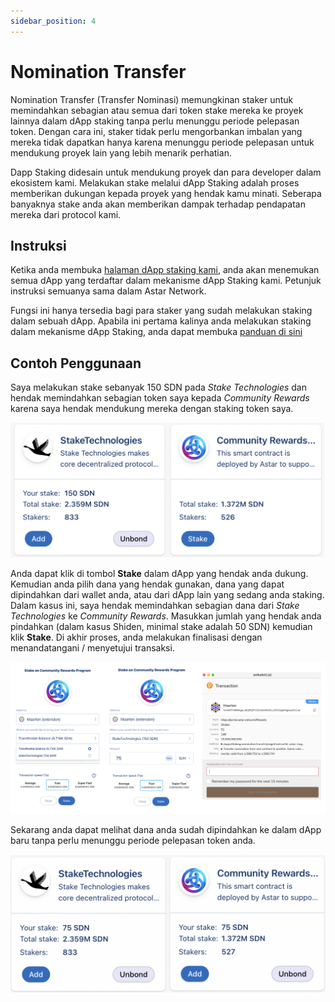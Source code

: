 ```yaml
---
sidebar_position: 4
---
```


# Nomination Transfer

Nomination Transfer (Transfer Nominasi) memungkinan staker untuk memindahkan sebagian atau semua dari token stake mereka ke proyek lainnya dalam dApp staking tanpa perlu menunggu periode pelepasan token. Dengan cara ini, staker tidak perlu mengorbankan imbalan yang mereka tidak dapatkan hanya karena menunggu periode pelepasan untuk mendukung proyek lain yang lebih menarik perhatian.

Dapp Staking didesain untuk mendukung proyek dan para developer dalam ekosistem kami. Melakukan stake melalui dApp Staking adalah proses memberikan dukungan kepada proyek yang hendak kamu minati. Seberapa banyaknya stake anda akan memberikan dampak terhadap pendapatan mereka dari protocol kami.

## Instruksi

Ketika anda membuka [halaman dApp staking kami](https://portal.astar.network/dapp-staking/discover), anda akan menemukan semua dApp yang terdaftar dalam mekanisme dApp Staking kami. Petunjuk instruksi semuanya sama dalam Astar Network.

Fungsi ini hanya tersedia bagi para staker yang sudah melakukan staking dalam sebuah dApp. Apabila ini pertama kalinya anda melakukan staking dalam mekanisme dApp Staking, anda dapat membuka [panduan di sini](staking)

## Contoh Penggunaan

Saya melakukan stake sebanyak 150 SDN pada *Stake Technologies* dan hendak memindahkan sebagian token saya kepada *Community Rewards* karena saya hendak mendukung mereka dengan staking token saya.

![9](img/9.png)

Anda dapat klik di tombol **Stake** dalam dApp yang hendak anda dukung. Kemudian anda pilih dana yang hendak gunakan, dana yang dapat dipindahkan dari wallet anda, atau dari dApp lain yang sedang anda staking. Dalam kasus ini, saya hendak memindahkan sebagian dana dari *Stake Technologies* ke *Community Rewards*. Masukkan jumlah yang hendak anda pindahkan (dalam kasus Shiden, minimal stake adalah 50 SDN) kemudian klik **Stake**. Di akhir proses, anda melakukan finalisasi dengan menandatangani / menyetujui transaksi.

![10](img/10.png)

Sekarang anda dapat melihat dana anda sudah dipindahkan ke dalam dApp baru tanpa perlu menunggu periode pelepasan token anda.

![11](img/11.png)
